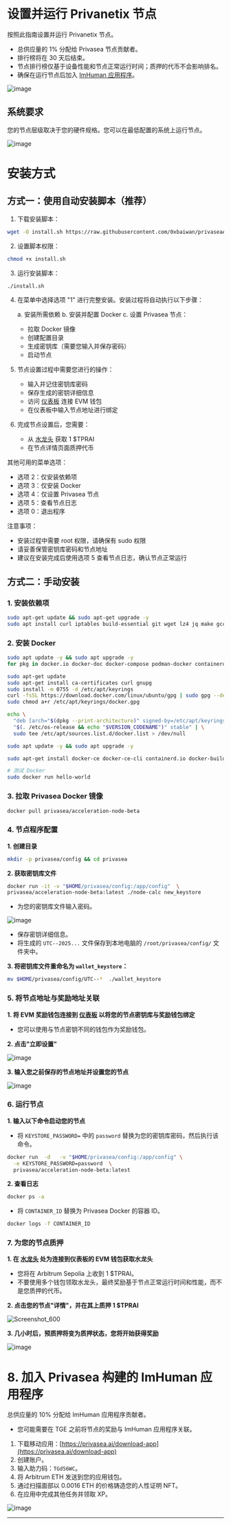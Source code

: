 # 设置并运行 Privanetix 节点
按照此指南设置并运行 Privanetix 节点。
* 总供应量的 1% 分配给 Privasea 节点贡献者。
* 排行榜将在 30 天后结束。
* 节点排行榜仅基于设备性能和节点正常运行时间；质押的代币不会影响排名。
* 确保在运行节点后加入 [ImHuman 应用程序](https://github.com/0xbaiwan/privaseaAI/blob/main/README.md#8-join-imhuman-application-built-by-privasea)。

![image](https://github.com/user-attachments/assets/749bd88b-94bf-4cea-98b8-342a4e2124ab)

## 系统要求
您的节点层级取决于您的硬件规格。您可以在最低配置的系统上运行节点。

![image](https://github.com/user-attachments/assets/5dcf9fc7-bd82-44c5-a3cb-7a3b68cb07dd)

# 安装方式

## 方式一：使用自动安装脚本（推荐）

1. 下载安装脚本：
```bash
wget -O install.sh https://raw.githubusercontent.com/0xbaiwan/privaseaAI/main/install.sh
```

2. 设置脚本权限：
```bash
chmod +x install.sh
```

3. 运行安装脚本：
```bash
./install.sh
```

4. 在菜单中选择选项 "1" 进行完整安装。安装过程将自动执行以下步骤：

   a. 安装所需依赖
   b. 安装并配置 Docker
   c. 设置 Privasea 节点：
      - 拉取 Docker 镜像
      - 创建配置目录
      - 生成密钥库（需要您输入并保存密码）
      - 启动节点

5. 节点设置过程中需要您进行的操作：
   - 输入并记住密钥库密码
   - 保存生成的密钥详细信息
   - 访问 [仪表板](https://deepsea-beta.privasea.ai/privanetixNode) 连接 EVM 钱包
   - 在仪表板中输入节点地址进行绑定

6. 完成节点设置后，您需要：
   - 从 [水龙头](https://deepsea-beta.privasea.ai/deepSeaFaucet) 获取 1 $TPRAI
   - 在节点详情页面质押代币

其他可用的菜单选项：
- 选项 2：仅安装依赖项
- 选项 3：仅安装 Docker
- 选项 4：仅设置 Privasea 节点
- 选项 5：查看节点日志
- 选项 0：退出程序

注意事项：
- 安装过程中需要 root 权限，请确保有 sudo 权限
- 请妥善保管密钥库密码和节点地址
- 建议在安装完成后使用选项 5 查看节点日志，确认节点正常运行

## 方式二：手动安装

### 1. 安装依赖项
```bash
sudo apt-get update && sudo apt-get upgrade -y
sudo apt install curl iptables build-essential git wget lz4 jq make gcc nano automake autoconf tmux htop nvme-cli libgbm1 pkg-config libssl-dev libleveldb-dev tar clang bsdmainutils ncdu unzip libleveldb-dev  -y
```

### 2. 安装 Docker
```bash
sudo apt update -y && sudo apt upgrade -y
for pkg in docker.io docker-doc docker-compose podman-docker containerd runc; do sudo apt-get remove $pkg; done

sudo apt-get update
sudo apt-get install ca-certificates curl gnupg
sudo install -m 0755 -d /etc/apt/keyrings
curl -fsSL https://download.docker.com/linux/ubuntu/gpg | sudo gpg --dearmor -o /etc/apt/keyrings/docker.gpg
sudo chmod a+r /etc/apt/keyrings/docker.gpg

echo \
  "deb [arch="$(dpkg --print-architecture)" signed-by=/etc/apt/keyrings/docker.gpg] https://download.docker.com/linux/ubuntu \
  "$(. /etc/os-release && echo "$VERSION_CODENAME")" stable" | \
  sudo tee /etc/apt/sources.list.d/docker.list > /dev/null

sudo apt update -y && sudo apt upgrade -y

sudo apt-get install docker-ce docker-ce-cli containerd.io docker-buildx-plugin docker-compose-plugin

# 测试 Docker
sudo docker run hello-world
```

### 3. 拉取 Privasea Docker 镜像
```bash
docker pull privasea/acceleration-node-beta
```

### 4. 节点程序配置
**1. 创建目录**
```bash
mkdir -p privasea/config && cd privasea
```

**2. 获取密钥库文件**
```bash
docker run -it -v "$HOME/privasea/config:/app/config"  \
privasea/acceleration-node-beta:latest ./node-calc new_keystore
```
* 为您的密钥库文件输入密码。

![image](https://github.com/user-attachments/assets/417187be-8d51-4cfc-b90f-1e4c1f5225e8)

* 保存密钥详细信息。
* 将生成的 `UTC--2025...` 文件保存到本地电脑的 `/root/privasea/config/` 文件夹中。

**3. 将密钥库文件重命名为 `wallet_keystore`：**
```bash
mv $HOME/privasea/config/UTC--*  ./wallet_keystore 
```

### 5. 将节点地址与奖励地址关联
**1. 将 EVM 奖励钱包连接到 [仪表板](https://deepsea-beta.privasea.ai/privanetixNode) 以将您的节点密钥库与奖励钱包绑定**
* 您可以使用与节点密钥不同的钱包作为奖励钱包。

**2. 点击"立即设置"**

![image](https://github.com/user-attachments/assets/727c834e-bbc4-47fd-acda-35795ce380b6)

**3. 输入您之前保存的节点地址并设置您的节点**

![image](https://github.com/user-attachments/assets/82885607-9e5f-4312-9580-3595d2eced3d)

### 6. 运行节点
**1. 输入以下命令启动您的节点**
* 将 `KEYSTORE_PASSWORD=` 中的 `password` 替换为您的密钥库密码，然后执行该命令。
```bash
docker run  -d   -v "$HOME/privasea/config:/app/config" \
  -e KEYSTORE_PASSWORD=password  \
  privasea/acceleration-node-beta:latest
```

**2. 查看日志**
```bash
docker ps -a
```
* 将 `CONTAINER_ID` 替换为 Privasea Docker 的容器 ID。
```bash
docker logs -f CONTAINER_ID
```

### 7. 为您的节点质押
**1. 在 [水龙头](https://deepsea-beta.privasea.ai/deepSeaFaucet) 处为连接到仪表板的 EVM 钱包获取水龙头**
* 您将在 Arbitrum Sepolia 上收到 1 $TPRAI。
* 不要使用多个钱包领取水龙头，最终奖励基于节点正常运行时间和性能，而不是您质押的代币。

**2. 点击您的节点"详情"，并在其上质押 1 $TPRAI**

![Screenshot_600](https://github.com/user-attachments/assets/8dea9953-99b7-4546-bbd8-1f1dff526215)

**3. 几小时后，预质押将变为质押状态，您将开始获得奖励**

![image](https://github.com/user-attachments/assets/5d73dd2d-3b3a-48fd-b428-5015dbaaaee8)

#

# 8. 加入 Privasea 构建的 ImHuman 应用程序
总供应量的 10% 分配给 ImHuman 应用程序贡献者。
* 您可能需要在 TGE 之前将节点的奖励与 ImHuman 应用程序关联。

1. 下载移动应用：[https://privasea.ai/download-app](https://privasea.ai/download-app)
2. 创建账户。
3. 输入助力码：`TGd56WC`。
4. 将 Arbitrum ETH 发送到您的应用钱包。
5. 通过扫描面部以 0.0016 ETH 的价格铸造您的人性证明 NFT。
6. 在应用中完成其他任务并领取 XP。

![image](https://github.com/user-attachments/assets/8ebe0f30-73e6-4423-ac53-5f47e18fc78c)

---
